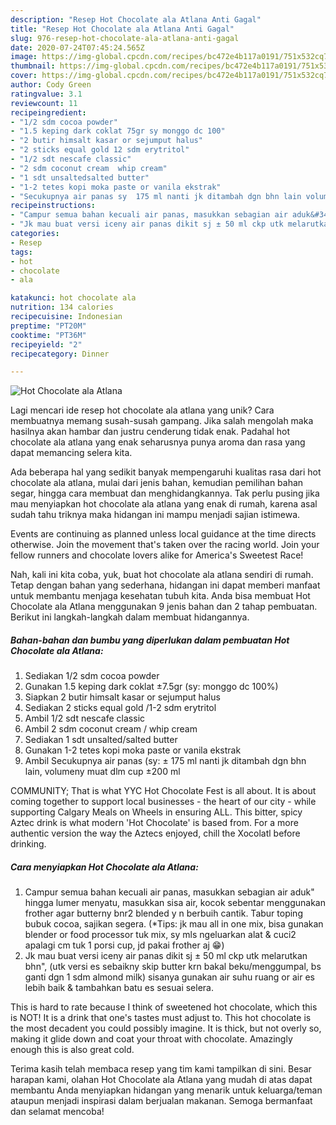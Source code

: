 ```yaml
---
description: "Resep Hot Chocolate ala Atlana Anti Gagal"
title: "Resep Hot Chocolate ala Atlana Anti Gagal"
slug: 976-resep-hot-chocolate-ala-atlana-anti-gagal
date: 2020-07-24T07:45:24.565Z
image: https://img-global.cpcdn.com/recipes/bc472e4b117a0191/751x532cq70/hot-chocolate-ala-atlana-foto-resep-utama.jpg
thumbnail: https://img-global.cpcdn.com/recipes/bc472e4b117a0191/751x532cq70/hot-chocolate-ala-atlana-foto-resep-utama.jpg
cover: https://img-global.cpcdn.com/recipes/bc472e4b117a0191/751x532cq70/hot-chocolate-ala-atlana-foto-resep-utama.jpg
author: Cody Green
ratingvalue: 3.1
reviewcount: 11
recipeingredient:
- "1/2 sdm cocoa powder"
- "1.5 keping dark coklat 75gr sy monggo dc 100"
- "2 butir himsalt kasar or sejumput halus"
- "2 sticks equal gold 12 sdm erytritol"
- "1/2 sdt nescafe classic"
- "2 sdm coconut cream  whip cream"
- "1 sdt unsaltedsalted butter"
- "1-2 tetes kopi moka paste or vanila ekstrak"
- "Secukupnya air panas sy  175 ml nanti jk ditambah dgn bhn lain volumeny muat dlm cup 200 ml"
recipeinstructions:
- "Campur semua bahan kecuali air panas, masukkan sebagian air aduk&#34; hingga lumer menyatu, masukkan sisa air, kocok sebentar menggunakan frother agar butterny bnr2 blended y n berbuih cantik. Tabur toping bubuk cocoa, sajikan segera. (*Tips: jk mau all in one mix, bisa gunakan blender or food processor tuk mix, sy mls ngeluarkan alat &amp; cuci2 apalagi cm tuk 1 porsi cup, jd pakai frother aj 😁)"
- "Jk mau buat versi iceny air panas dikit sj ± 50 ml ckp utk melarutkan bhn&#34;, (utk versi es sebaikny skip butter krn bakal beku/menggumpal, bs ganti dgn 1 sdm almond milk) sisanya gunakan air suhu ruang or air es lebih baik &amp; tambahkan batu es sesuai selera."
categories:
- Resep
tags:
- hot
- chocolate
- ala

katakunci: hot chocolate ala 
nutrition: 134 calories
recipecuisine: Indonesian
preptime: "PT20M"
cooktime: "PT36M"
recipeyield: "2"
recipecategory: Dinner

---
```



![Hot Chocolate ala Atlana](https://img-global.cpcdn.com/recipes/bc472e4b117a0191/751x532cq70/hot-chocolate-ala-atlana-foto-resep-utama.jpg)

Lagi mencari ide resep hot chocolate ala atlana yang unik? Cara membuatnya memang susah-susah gampang. Jika salah mengolah maka hasilnya akan hambar dan justru cenderung tidak enak. Padahal hot chocolate ala atlana yang enak seharusnya punya aroma dan rasa yang dapat memancing selera kita.

Ada beberapa hal yang sedikit banyak mempengaruhi kualitas rasa dari hot chocolate ala atlana, mulai dari jenis bahan, kemudian pemilihan bahan segar, hingga cara membuat dan menghidangkannya. Tak perlu pusing jika mau menyiapkan hot chocolate ala atlana yang enak di rumah, karena asal sudah tahu triknya maka hidangan ini mampu menjadi sajian istimewa.

Events are continuing as planned unless local guidance at the time directs otherwise. Join the movement that&#39;s taken over the racing world. Join your fellow runners and chocolate lovers alike for America&#39;s Sweetest Race!


Nah, kali ini kita coba, yuk, buat hot chocolate ala atlana sendiri di rumah. Tetap dengan bahan yang sederhana, hidangan ini dapat memberi manfaat untuk membantu menjaga kesehatan tubuh kita. Anda bisa membuat Hot Chocolate ala Atlana menggunakan 9 jenis bahan dan 2 tahap pembuatan. Berikut ini langkah-langkah dalam membuat hidangannya.

<!--inarticleads1-->

##### Bahan-bahan dan bumbu yang diperlukan dalam pembuatan Hot Chocolate ala Atlana:

1. Sediakan 1/2 sdm cocoa powder
1. Gunakan 1.5 keping dark coklat ±7.5gr (sy: monggo dc 100%)
1. Siapkan 2 butir himsalt kasar or sejumput halus
1. Sediakan 2 sticks equal gold /1-2 sdm erytritol
1. Ambil 1/2 sdt nescafe classic
1. Ambil 2 sdm coconut cream / whip cream
1. Sediakan 1 sdt unsalted/salted butter
1. Gunakan 1-2 tetes kopi moka paste or vanila ekstrak
1. Ambil Secukupnya air panas (sy: ± 175 ml nanti jk ditambah dgn bhn lain, volumeny muat dlm cup ±200 ml


COMMUNITY; That is what YYC Hot Chocolate Fest is all about. It is about coming together to support local businesses - the heart of our city - while supporting Calgary Meals on Wheels in ensuring ALL. This bitter, spicy Aztec drink is what modern &#39;Hot Chocolate&#39; is based from. For a more authentic version the way the Aztecs enjoyed, chill the Xocolatl before drinking. 

<!--inarticleads2-->

##### Cara menyiapkan Hot Chocolate ala Atlana:

1. Campur semua bahan kecuali air panas, masukkan sebagian air aduk&#34; hingga lumer menyatu, masukkan sisa air, kocok sebentar menggunakan frother agar butterny bnr2 blended y n berbuih cantik. Tabur toping bubuk cocoa, sajikan segera. (*Tips: jk mau all in one mix, bisa gunakan blender or food processor tuk mix, sy mls ngeluarkan alat &amp; cuci2 apalagi cm tuk 1 porsi cup, jd pakai frother aj 😁)
1. Jk mau buat versi iceny air panas dikit sj ± 50 ml ckp utk melarutkan bhn&#34;, (utk versi es sebaikny skip butter krn bakal beku/menggumpal, bs ganti dgn 1 sdm almond milk) sisanya gunakan air suhu ruang or air es lebih baik &amp; tambahkan batu es sesuai selera.


This is hard to rate because I think of sweetened hot chocolate, which this is NOT! It is a drink that one&#39;s tastes must adjust to. This hot chocolate is the most decadent you could possibly imagine. It is thick, but not overly so, making it glide down and coat your throat with chocolate. Amazingly enough this is also great cold. 

Terima kasih telah membaca resep yang tim kami tampilkan di sini. Besar harapan kami, olahan Hot Chocolate ala Atlana yang mudah di atas dapat membantu Anda menyiapkan hidangan yang menarik untuk keluarga/teman ataupun menjadi inspirasi dalam berjualan makanan. Semoga bermanfaat dan selamat mencoba!

